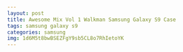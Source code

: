 ```yaml
---
layout: post
title: Awesome Mix Vol 1 Walkman Samsung Galaxy S9 Case
tags: samsung galaxy s9
categories: samsung
img: 1d6M5t8bwBSEZFgY9sb5CL8o7RhIetoYK
---
```

